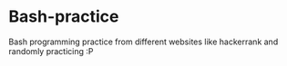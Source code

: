 # Bash-practice
Bash programming practice from different websites like hackerrank and randomly practicing :P

